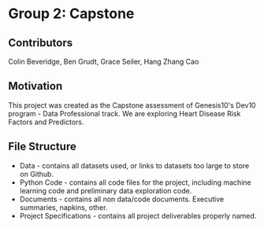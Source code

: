# Group 2: Capstone

## Contributors
Colin Beveridge, Ben Grudt, Grace Seiler, Hang Zhang Cao

## Motivation
This project was created as the Capstone assessment of Genesis10's Dev10 program - Data Professional track.
We are exploring Heart Disease Risk Factors and Predictors.

## File Structure
* Data - contains all datasets used, or links to datasets too large to store on Github.
* Python Code - contains all code files for the project, including machine learning code and preliminary data exploration code.
* Documents - contains all non data/code documents. Executive summaries, napkins, other.
* Project Specifications - contains all project deliverables properly named.
